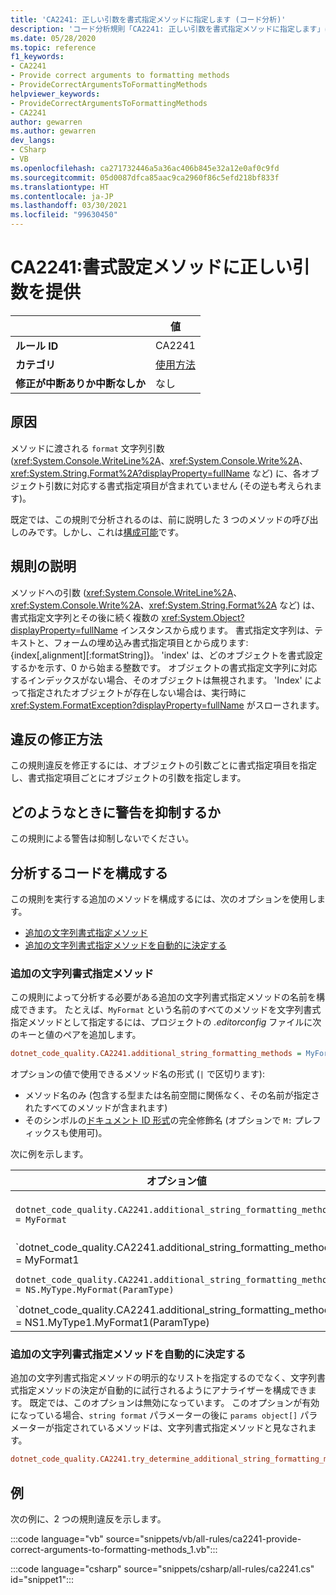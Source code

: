 ```yaml
---
title: 'CA2241: 正しい引数を書式指定メソッドに指定します (コード分析)'
description: 'コード分析規則「CA2241: 正しい引数を書式指定メソッドに指定します」について説明します'
ms.date: 05/28/2020
ms.topic: reference
f1_keywords:
- CA2241
- Provide correct arguments to formatting methods
- ProvideCorrectArgumentsToFormattingMethods
helpviewer_keywords:
- ProvideCorrectArgumentsToFormattingMethods
- CA2241
author: gewarren
ms.author: gewarren
dev_langs:
- CSharp
- VB
ms.openlocfilehash: ca271732446a5a36ac406b845e32a12e0af0c9fd
ms.sourcegitcommit: 05d0087dfca85aac9ca2960f86c5efd218bf833f
ms.translationtype: HT
ms.contentlocale: ja-JP
ms.lasthandoff: 03/30/2021
ms.locfileid: "99630450"
---
```

# <a name="ca2241-provide-correct-arguments-to-formatting-methods"></a>CA2241:書式設定メソッドに正しい引数を提供

| | 値 |
|-|-|
| **ルール ID** |CA2241|
| **カテゴリ** |[使用方法](usage-warnings.md)|
| **修正が中断ありか中断なしか** |なし|

## <a name="cause"></a>原因

メソッドに渡される `format` 文字列引数 (<xref:System.Console.WriteLine%2A>、<xref:System.Console.Write%2A>、<xref:System.String.Format%2A?displayProperty=fullName> など) に、各オブジェクト引数に対応する書式指定項目が含まれていません (その逆も考えられます)。

既定では、この規則で分析されるのは、前に説明した 3 つのメソッドの呼び出しのみです。しかし、これは[構成可能](#configure-code-to-analyze)です。

## <a name="rule-description"></a>規則の説明

メソッドへの引数 (<xref:System.Console.WriteLine%2A>、<xref:System.Console.Write%2A>、<xref:System.String.Format%2A> など) は、書式指定文字列とその後に続く複数の <xref:System.Object?displayProperty=fullName> インスタンスから成ります。 書式指定文字列は、テキストと、フォームの埋め込み書式指定項目とから成ります: {index[,alignment][:formatString]}。 'index' は、どのオブジェクトを書式設定するかを示す、0 から始まる整数です。 オブジェクトの書式指定文字列に対応するインデックスがない場合、そのオブジェクトは無視されます。 'Index' によって指定されたオブジェクトが存在しない場合は、実行時に <xref:System.FormatException?displayProperty=fullName> がスローされます。

## <a name="how-to-fix-violations"></a>違反の修正方法

この規則違反を修正するには、オブジェクトの引数ごとに書式指定項目を指定し、書式指定項目ごとにオブジェクトの引数を指定します。

## <a name="when-to-suppress-warnings"></a>どのようなときに警告を抑制するか

この規則による警告は抑制しないでください。

## <a name="configure-code-to-analyze"></a>分析するコードを構成する

この規則を実行する追加のメソッドを構成するには、次のオプションを使用します。

- [追加の文字列書式指定メソッド](#additional-string-formatting-methods)
- [追加の文字列書式指定メソッドを自動的に決定する](#determine-additional-string-formatting-methods-automatically)

### <a name="additional-string-formatting-methods"></a>追加の文字列書式指定メソッド

この規則によって分析する必要がある追加の文字列書式指定メソッドの名前を構成できます。 たとえば、`MyFormat` という名前のすべてのメソッドを文字列書式指定メソッドとして指定するには、プロジェクトの *.editorconfig* ファイルに次のキーと値のペアを追加します。

```ini
dotnet_code_quality.CA2241.additional_string_formatting_methods = MyFormat
```

オプションの値で使用できるメソッド名の形式 (`|` で区切ります):

- メソッド名のみ (包含する型または名前空間に関係なく、その名前が指定されたすべてのメソッドが含まれます)
- そのシンボルの[ドキュメント ID 形式](../../../csharp/programming-guide/xmldoc/processing-the-xml-file.md#id-strings)の完全修飾名 (オプションで `M:` プレフィックスも使用可)。

次に例を示します。

| オプション値 | まとめ |
| --- | --- |
|`dotnet_code_quality.CA2241.additional_string_formatting_methods = MyFormat` | コンパイル時に、`MyFormat` という名前が付けられたすべてのメソッドを照合します。
|`dotnet_code_quality.CA2241.additional_string_formatting_methods = MyFormat1|MyFormat2` | コンパイル時に、`MyFormat1` または `MyFormat2` のいずれかの名前が付けられたすべてのメソッドを照合します。
|`dotnet_code_quality.CA2241.additional_string_formatting_methods = NS.MyType.MyFormat(ParamType)` | 指定された完全修飾シグネチャを持つ特定の `MyFormat` メソッドを照合します。
|`dotnet_code_quality.CA2241.additional_string_formatting_methods = NS1.MyType1.MyFormat1(ParamType)|NS2.MyType2.MyFormat2(ParamType)` | それぞれ完全修飾シグネチャを持つ特定の `MyFormat1` および `MyFormat2` メソッドを照合します。

### <a name="determine-additional-string-formatting-methods-automatically"></a>追加の文字列書式指定メソッドを自動的に決定する

追加の文字列書式指定メソッドの明示的なリストを指定するのでなく、文字列書式指定メソッドの決定が自動的に試行されるようにアナライザーを構成できます。 既定では、このオプションは無効になっています。 このオプションが有効になっている場合、`string format` パラメーターの後に `params object[]` パラメーターが指定されているメソッドは、文字列書式指定メソッドと見なされます。

```ini
dotnet_code_quality.CA2241.try_determine_additional_string_formatting_methods_automatically = true
```

## <a name="example"></a>例

次の例に、2 つの規則違反を示します。

:::code language="vb" source="snippets/vb/all-rules/ca2241-provide-correct-arguments-to-formatting-methods_1.vb":::

:::code language="csharp" source="snippets/csharp/all-rules/ca2241.cs" id="snippet1":::
